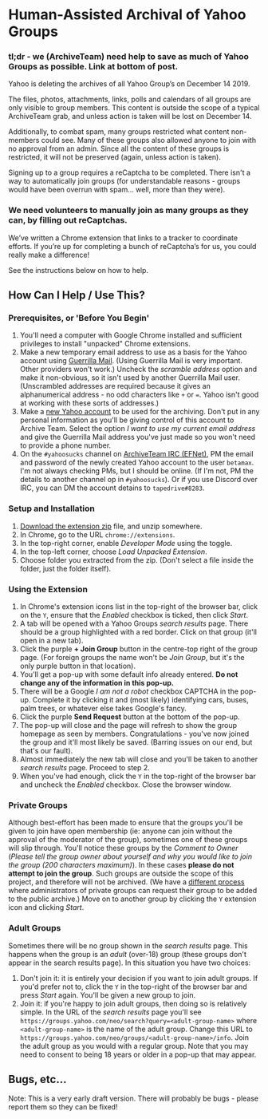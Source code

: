 # Human-Assisted Archival of Yahoo Groups

### tl;dr - we (ArchiveTeam) need help to save as much of Yahoo Groups as possible. Link at bottom of post.

Yahoo is deleting the archives of all Yahoo Group’s on December 14 2019.

The files, photos, attachments, links, polls and calendars of all groups are only visible to group members. This content is outside the scope of a typical ArchiveTeam grab, and unless action is taken will be lost on December 14.

Additionally, to combat spam, many groups restricted what content non-members could see. Many of these groups also allowed anyone to join with no approval from an admin. Since all the content of these groups is restricted, it will not be preserved (again, unless action is taken).

Signing up to a group requires a reCaptcha to be completed. There isn't a way to automatically join groups (for understandable reasons - groups would have been overrun with spam… well, more than they were).

### We need volunteers to manually join as many groups as they can, by filling out reCaptchas.

We’ve written a Chrome extension that links to a tracker to coordinate efforts. If you’re up for completing a bunch of reCaptcha’s for us, you could really make a difference!

See the instructions below on how to help.

## How Can I Help / Use This?

### Prerequisites, or 'Before You Begin'

1. You'll need a computer with Google Chrome installed and sufficient privileges to install "unpacked" Chrome extensions.
2. Make a new temporary email address to use as a basis for the Yahoo account using [Guerrilla Mail](http://guerrillamail.com/). (Using Guerrilla Mail is very important. Other providers won't work.) Uncheck the *scramble address* option and make it non-obvious, so it isn't used by another Guerrilla Mail user. (Unscrambled addresses are required because it gives an alphanumerical address - no odd characters like `+` or `=`. Yahoo isn't good at working with these sorts of addresses.)
3. Make a [new Yahoo account](https://login.yahoo.com/account/create) to be used for the archiving. Don't put in any personal information as you'll be giving control of this account to Archive Team. Select the option *I want to use my current email address* and give the Guerrilla Mail address you've just made so you won't need to provide a phone number.
4. On the `#yahoosucks` channel on [ArchiveTeam IRC (EFNet)](https://www.archiveteam.org/index.php?title=Archiveteam:IRC), PM the email and password of the newly created Yahoo account to the user `betamax`. I'm not always checking PMs, but I should be online. (If I'm not, PM the details to another channel op in `#yahoosucks`). Or if you use Discord over IRC, you can DM the account detains to `tapedrive#8283`.

### Setup and Installation

1. [Download the extension zip](https://github.com/davidferguson/yahoogroups-joiner/archive/master.zip) file, and unzip somewhere.
2. In Chrome, go to the URL `chrome://extensions`.
3. In the top-right corner, enable *Developer Mode* using the toggle.
4. In the top-left corner, choose *Load Unpacked Extension*.
5. Choose folder you extracted from the zip. (Don't select a file inside the folder, just the folder itself).

### Using the Extension

1. In Chrome's extension icons list in the top-right of the browser bar, click on the `Y`, ensure that the *Enabled* checkbox is ticked, then click *Start*.
2. A tab will be opened with a Yahoo Groups *search results* page. There should be a group highlighted with a red border. Click on that group (it'll open in a new tab).
3. Click the purple **+ Join Group** button in the centre-top right of the group page. (For foreign groups the name won't be *Join Group*, but it's the only purple button in that location).
4. You'll get a pop-up with some default info already entered. **Do not change any of the information in this pop-up.**
5. There will be a Google *I am not a robot* checkbox CAPTCHA in the pop-up. Complete it by clicking it and (most likely) identifying cars, buses, palm trees, or whatever else takes Google's fancy.
6. Click the purple **Send Request** button at the bottom of the pop-up.
7. The pop-up will close and the page will refresh to show the group homepage as seen by members. Congratulations - you've now joined the group and it'll most likely be saved. (Barring issues on our end, but that's our fault).
8. Almost immediately the new tab will close and you'll be taken to another *search results* page. Proceed to step 2.
9. When you've had enough, click the `Y` in the top-right of the browser bar and uncheck the *Enabled* checkbox. Close the browser window.

### Private Groups

Although best-effort has been made to ensure that the groups you'll be given to join have open membership (ie: anyone can join without the approval of the moderator of the group), sometimes one of these groups will slip through. You'll notice these groups by the *Comment to Owner* (*Please tell the group owner about yourself and why you would like to join the group (200 characters maximum)*). In these cases **please do not attempt to join the group**. Such groups are outside the scope of this project, and therefore will not be archived. (We have a [different process](https://www.archiveteam.org/index.php?title=Yahoo!_Groups#Adding_Private_Groups_to_the_Public_Archive) where administrators of private groups can request their group to be added to the public archive.) Move on to another group by clicking the `Y` extension icon and clicking *Start*.

### Adult Groups
Sometimes there will be no group shown in the *search results* page. This happens when the group is an *adult* (over-18) group (these groups don't appear in the search results page). In this situation you have two choices:

1. Don't join it: it is entirely your decision if you want to join adult groups. If you'd prefer not to, click the `Y` in the top-right of the browser bar and press *Start* again. You'll be given a new group to join.
2. Join it: if you're happy to join adult groups, then doing so is relatively simple. In the URL of the *search results* page you'll see `https://groups.yahoo.com/neo/search?query=<adult-group-name>` where `<adult-group-name>` is the name of the adult group. Change this URL to `https://groups.yahoo.com/neo/groups/<adult-group-name>/info`. Join the adult group as you would with a regular group. Note that you may need to consent to being 18 years or older in a pop-up that may appear.

## Bugs, etc...

Note: This is a very early draft version. There will probably be bugs - please report them so they can be fixed!
